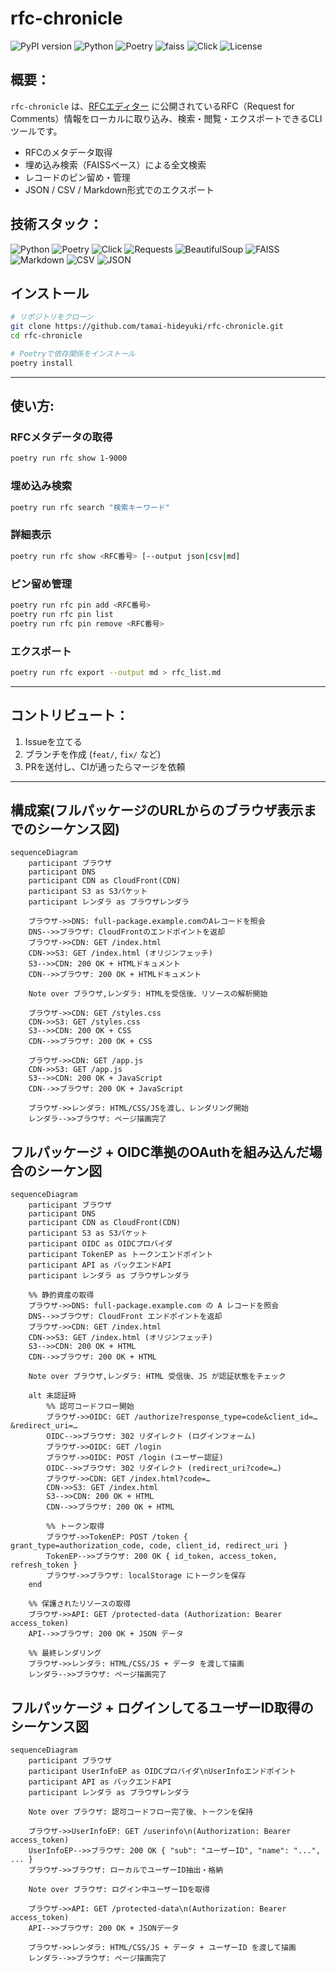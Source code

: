 # rfc-chronicle

![PyPI version](https://img.shields.io/pypi/v/rfc-chronicle.svg)
![Python](https://img.shields.io/badge/python-3.13%2B-blue.svg)
![Poetry](https://img.shields.io/badge/poetry-1.5%2B-blue.svg)
![faiss](https://img.shields.io/badge/faiss-enabled-brightgreen.svg)
![Click](https://img.shields.io/badge/click-8.1%2B-blue.svg)
![License](https://img.shields.io/badge/license-MIT-lightgrey.svg)

## 概要：
`rfc-chronicle` は、[RFCエディター](https://www.rfc-editor.org/) に公開されているRFC（Request for Comments）情報をローカルに取り込み、検索・閲覧・エクスポートできるCLIツールです。

- RFCのメタデータ取得
- 埋め込み検索（FAISSベース）による全文検索
- レコードのピン留め・管理
- JSON / CSV / Markdown形式でのエクスポート

## 技術スタック：

![Python](https://img.shields.io/badge/Python-3.13%2B-blue.svg)
![Poetry](https://img.shields.io/badge/Poetry-1.5%2B-blue.svg)
![Click](https://img.shields.io/badge/Click-8.1%2B-purple.svg)
![Requests](https://img.shields.io/badge/Requests-2.28%2B-green.svg)
![BeautifulSoup](https://img.shields.io/badge/BeautifulSoup-4.11%2B-yellow.svg)
![FAISS](https://img.shields.io/badge/FAISS-1.7%2B-brightgreen.svg)
![Markdown](https://img.shields.io/badge/Output-Markdown-lightgrey.svg)
![CSV](https://img.shields.io/badge/Output-CSV-orange.svg)
![JSON](https://img.shields.io/badge/Output-JSON-blueviolet.svg)

## インストール

```bash
# リポジトリをクローン
git clone https://github.com/tamai-hideyuki/rfc-chronicle.git
cd rfc-chronicle

# Poetryで依存関係をインストール
poetry install
````
---

## 使い方:


### RFCメタデータの取得

```bash
poetry run rfc show 1-9000
```

### 埋め込み検索

```bash
poetry run rfc search "検索キーワード"
```

### 詳細表示

```bash
poetry run rfc show <RFC番号> [--output json|csv|md]
```

### ピン留め管理

```bash
poetry run rfc pin add <RFC番号>
poetry run rfc pin list
poetry run rfc pin remove <RFC番号>
```

### エクスポート

```bash
poetry run rfc export --output md > rfc_list.md
```
---

## コントリビュート：

1. Issueを立てる
2. ブランチを作成 (`feat/`, `fix/` など)
3. PRを送付し、CIが通ったらマージを依頼

---

## 構成案(フルパッケージのURLからのブラウザ表示までのシーケンス図)

```mermaid
sequenceDiagram
    participant ブラウザ
    participant DNS
    participant CDN as CloudFront(CDN)
    participant S3 as S3バケット
    participant レンダラ as ブラウザレンダラ

    ブラウザ->>DNS: full-package.example.comのAレコードを照会
    DNS-->>ブラウザ: CloudFrontのエンドポイントを返却
    ブラウザ->>CDN: GET /index.html
    CDN->>S3: GET /index.html (オリジンフェッチ)
    S3-->>CDN: 200 OK + HTMLドキュメント
    CDN-->>ブラウザ: 200 OK + HTMLドキュメント

    Note over ブラウザ,レンダラ: HTMLを受信後、リソースの解析開始

    ブラウザ->>CDN: GET /styles.css
    CDN->>S3: GET /styles.css
    S3-->>CDN: 200 OK + CSS
    CDN-->>ブラウザ: 200 OK + CSS

    ブラウザ->>CDN: GET /app.js
    CDN->>S3: GET /app.js
    S3-->>CDN: 200 OK + JavaScript
    CDN-->>ブラウザ: 200 OK + JavaScript

    ブラウザ->>レンダラ: HTML/CSS/JSを渡し、レンダリング開始
    レンダラ-->>ブラウザ: ページ描画完了
```

## フルパッケージ + OIDC準拠のOAuthを組み込んだ場合のシーケン図

```mermaid
sequenceDiagram
    participant ブラウザ
    participant DNS
    participant CDN as CloudFront(CDN)
    participant S3 as S3バケット
    participant OIDC as OIDCプロバイダ
    participant TokenEP as トークンエンドポイント
    participant API as バックエンドAPI
    participant レンダラ as ブラウザレンダラ

    %% 静的資産の取得
    ブラウザ->>DNS: full-package.example.com の A レコードを照会
    DNS-->>ブラウザ: CloudFront エンドポイントを返却
    ブラウザ->>CDN: GET /index.html
    CDN->>S3: GET /index.html (オリジンフェッチ)
    S3-->>CDN: 200 OK + HTML
    CDN-->>ブラウザ: 200 OK + HTML

    Note over ブラウザ,レンダラ: HTML 受信後、JS が認証状態をチェック

    alt 未認証時
        %% 認可コードフロー開始
        ブラウザ->>OIDC: GET /authorize?response_type=code&client_id=…&redirect_uri=…
        OIDC-->>ブラウザ: 302 リダイレクト (ログインフォーム)
        ブラウザ->>OIDC: GET /login
        ブラウザ->>OIDC: POST /login (ユーザー認証)
        OIDC-->>ブラウザ: 302 リダイレクト (redirect_uri?code=…)
        ブラウザ->>CDN: GET /index.html?code=…
        CDN->>S3: GET /index.html
        S3-->>CDN: 200 OK + HTML
        CDN-->>ブラウザ: 200 OK + HTML

        %% トークン取得
        ブラウザ->>TokenEP: POST /token { grant_type=authorization_code, code, client_id, redirect_uri }
        TokenEP-->>ブラウザ: 200 OK { id_token, access_token, refresh_token }
        ブラウザ->>ブラウザ: localStorage にトークンを保存
    end

    %% 保護されたリソースの取得
    ブラウザ->>API: GET /protected-data (Authorization: Bearer access_token)
    API-->>ブラウザ: 200 OK + JSON データ

    %% 最終レンダリング
    ブラウザ->>レンダラ: HTML/CSS/JS + データ を渡して描画
    レンダラ-->>ブラウザ: ページ描画完了
```

## フルパッケージ + ログインしてるユーザーID取得のシーケンス図

```mermaid
sequenceDiagram
    participant ブラウザ
    participant UserInfoEP as OIDCプロバイダ\nUserInfoエンドポイント
    participant API as バックエンドAPI
    participant レンダラ as ブラウザレンダラ

    Note over ブラウザ: 認可コードフロー完了後、トークンを保持

    ブラウザ->>UserInfoEP: GET /userinfo\n(Authorization: Bearer access_token)
    UserInfoEP-->>ブラウザ: 200 OK { "sub": "ユーザーID", "name": "...", ... }
    ブラウザ->>ブラウザ: ローカルでユーザーID抽出・格納

    Note over ブラウザ: ログイン中ユーザーIDを取得

    ブラウザ->>API: GET /protected-data\n(Authorization: Bearer access_token)
    API-->>ブラウザ: 200 OK + JSONデータ

    ブラウザ->>レンダラ: HTML/CSS/JS + データ + ユーザーID を渡して描画
    レンダラ-->>ブラウザ: ページ描画完了
```
